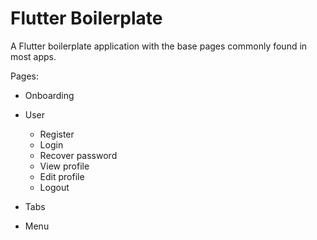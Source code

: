 # Flutter Boilerplate

A Flutter boilerplate application with the base pages commonly found in most apps.

Pages:

- Onboarding

- User

  - Register
  - Login
  - Recover password
  - View profile
  - Edit profile
  - Logout

- Tabs

- Menu
